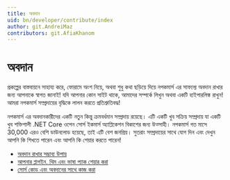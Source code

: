 ```yaml
---
title: অবদান
uid: bn/developer/contribute/index
author: git.AndreiMaz
contributors: git.AfiaKhanom
---
```


# অবদান

প্রকল্পের বাস্তবায়নে সাহায্য করে, ফোরামে অংশ নিয়ে, অথবা শুধু কথা ছড়িয়ে দিয়ে নপকমার্স এর সাফল্যে অবদান রাখার জন্য আপনাকে স্বাগত জানাই! যদি আপনার কোন সাইট থাকে, আমাদের সম্পর্কে লিখুন অথবা একটি হাইপারলিঙ্ক রাখুন! আমরা নপকমার্স সম্প্রদায়ের বৃদ্ধিকে লালন করতে প্রতিশ্রুতিবদ্ধ!

নপকমার্স এর অবদানকারীদের একটি নতুন কিন্তু ক্রমবর্ধমান সম্প্রদায় রয়েছে। এটি একটি খুব সক্রিয় সম্প্রদায় যা একটি খুব শক্তিশালী .NET Core ওপেন সোর্স ইকমার্স অ্যাপ্লিকেশন বিকাশের জন্য উত্সাহী। নপকমার্স গত মাসে 30,000 এরও বেশি ডাউনলোড হয়েছে, তাই এটি বেশ জনপ্রিয়। সুতরাং সম্প্রদায়ের সাথে যোগ দিন এবং দেখুন আপনি কি শিখতে পারেন এবং আপনি কি শেয়ার করতে পারেন!

* [অবদান রাখার সম্ভাব্য উপায়](xref:bn/developer/contribute/possible-ways)
* [আপনার প্লাগইন, থিম এবং ভাষা প্যাক শেয়ার করা](xref:bn/developer/contribute/sharing)
* [সোর্স কোড এবং অবদানের সাথে কাজ করা](xref:bn/developer/contribute/source-code)
